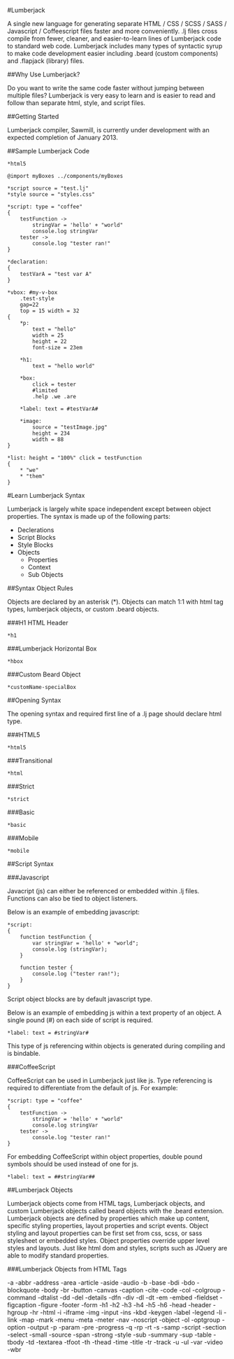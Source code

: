 #Lumberjack

A single new language for generating separate HTML / CSS / SCSS / SASS / Javascript / Coffeescript files faster and more conveniently. .lj files cross compile from fewer, cleaner, and easier-to-learn lines of Lumberjack code to standard web code. Lumberjack includes many types of syntactic syrup to make code development easier including .beard (custom components) and .flapjack (library) files.

##Why Use Lumberjack?

Do you want to write the same code faster without jumping between multiple files? Lumberjack is very easy to learn and is easier to read and follow than separate html, style, and script files.

##Getting Started

Lumberjack compiler, Sawmill, is currently under development with an expected completion of January 2013.

##Sample Lumberjack Code

```as3
*html5

@import myBoxes ../components/myBoxes

*script source = "test.lj"
*style source = "styles.css"

*script: type = "coffee"
{
	testFunction ->
		stringVar = 'hello' + "world"
		console.log stringVar
	tester ->
		console.log "tester ran!"
}

*declaration:
{
	testVarA = "test var A"
}

*vbox: #my-v-box 
	.test-style 
	gap=22 
	top = 15 width = 32
{
	*p: 
		text = "hello"
		width = 25
		height = 22 
		font-size = 23em
	
	*h1: 
		text = "hello world"

	*box: 	
		click = tester
		#limited
		.help .we .are

	*label: text = #testVarA#

	*image:
		source = "testImage.jpg" 
		height = 234
		width = 88
}

*list: height = "100%" click = testFunction
{	
	* "we"
	* "them"
}

```

#Learn Lumberjack Syntax

Lumberjack is largely white space independent except between object properties. The syntax is made up of the following parts:

- Declerations
- Script Blocks
- Style Blocks
- Objects
	- Properties
	- Context
	- Sub Objects

##Syntax Object Rules

Objects are declared by an asterisk (*). Objects can match 1:1 with html tag types, lumberjack objects, or custom .beard objects.

###H1 HTML Header
```
*h1
```

###Lumberjack Horizontal Box
```
*hbox
```

###Custom Beard Object
```
*customName-specialBox
```

##Opening Syntax

The opening syntax and required first line of a .lj page should declare html type.

###HTML5
```
*html5
```

###Transitional
```
*html
```

###Strict
```
*strict
```

###Basic
```
*basic
```

###Mobile
```
*mobile
```

##Script Syntax

###Javascript

Javacript (js) can either be referenced or embedded within .lj files. Functions can also be tied to object listeners.

Below is an example of embedding javascript:
```
*script:
{
	function testFunction {
		var stringVar = 'hello' + "world";
		console.log (stringVar);
	}

	function tester {
		console.log ("tester ran!");
	}
}
```

Script object blocks are by default javascript type.

Below is an example of embedding js within a text property of an object. A single pound (#) on each side of script is required.
```
*label: text = #stringVar#
```

This type of js referencing within objects is generated during compiling and is bindable.

###CoffeeScript

CoffeeScript can be used in Lumberjack just like js. Type referencing is required to differentiate from the default of js. For example:

```
*script: type = "coffee"
{
	testFunction ->
		stringVar = 'hello' + "world"
		console.log stringVar
	tester ->
		console.log "tester ran!"
}
```

For embedding CoffeeScript within object properties, double pound symbols should be used instead of one for js.
```
*label: text = ##stringVar##
```

##Lumberjack Objects 

Lumberjack objects come from HTML tags, Lumberjack objects, and custom Lumberjack objects called beard objects with the .beard extension. Lumberjack objects are defined by properties which make up content, specific styling properties, layout properties and script events. Object styling and layout properties can be first set from css, scss, or sass stylesheet or embedded styles. Object properties override upper level styles and layouts. Just like html dom and styles, scripts such as JQuery are able to modify standard properties.

###Lumberjack Objects from HTML Tags

-a
-abbr
-address
-area
-article
-aside
-audio
-b
-base
-bdi
-bdo
-blockquote
-body
-br
-button
-canvas
-caption
-cite
-code
-col
-colgroup
-command
-dtalist
-dd
-del
-details
-dfn
-div
-dl
-dt
-em
-embed
-fieldset
-figcaption
-figure
-footer
-form
-h1
-h2
-h3
-h4
-h5
-h6
-head
-header
-hgroup
-hr
-html
-i
-iframe
-img
-input
-ins
-kbd
-keygen
-label
-legend
-li
-link
-map
-mark
-menu
-meta
-meter
-nav
-noscript
-object
-ol
-optgroup
-option
-output
-p
-param
-pre
-progress
-q
-rp
-rt
-s
-samp
-script
-section
-select
-small
-source
-span
-strong
-style
-sub
-summary
-sup
-table
-tbody
-td
-textarea
-tfoot
-th
-thead
-time
-title
-tr
-track
-u
-ul
-var
-video
-wbr












